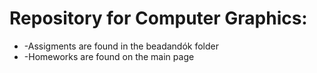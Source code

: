 # Repository for Computer Graphics:
-   -Assigments are found in the beadandók folder
-   -Homeworks are found on the main page
